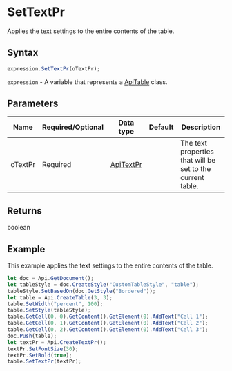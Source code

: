 # SetTextPr

Applies the text settings to the entire contents of the table.

## Syntax

```javascript
expression.SetTextPr(oTextPr);
```

`expression` - A variable that represents a [ApiTable](../ApiTable.md) class.

## Parameters

| **Name** | **Required/Optional** | **Data type** | **Default** | **Description** |
| ------------- | ------------- | ------------- | ------------- | ------------- |
| oTextPr | Required | [ApiTextPr](../../ApiTextPr/ApiTextPr.md) |  | The text properties that will be set to the current table. |

## Returns

boolean

## Example

This example applies the text settings to the entire contents of the table.

```javascript
let doc = Api.GetDocument();
let tableStyle = doc.CreateStyle("CustomTableStyle", "table");
tableStyle.SetBasedOn(doc.GetStyle("Bordered"));
let table = Api.CreateTable(3, 3);
table.SetWidth("percent", 100);
table.SetStyle(tableStyle);
table.GetCell(0, 0).GetContent().GetElement(0).AddText("Cell 1");
table.GetCell(0, 1).GetContent().GetElement(0).AddText("Cell 2");
table.GetCell(0, 2).GetContent().GetElement(0).AddText("Cell 3");
doc.Push(table);
let textPr = Api.CreateTextPr();
textPr.SetFontSize(30);
textPr.SetBold(true);
table.SetTextPr(textPr);
```
